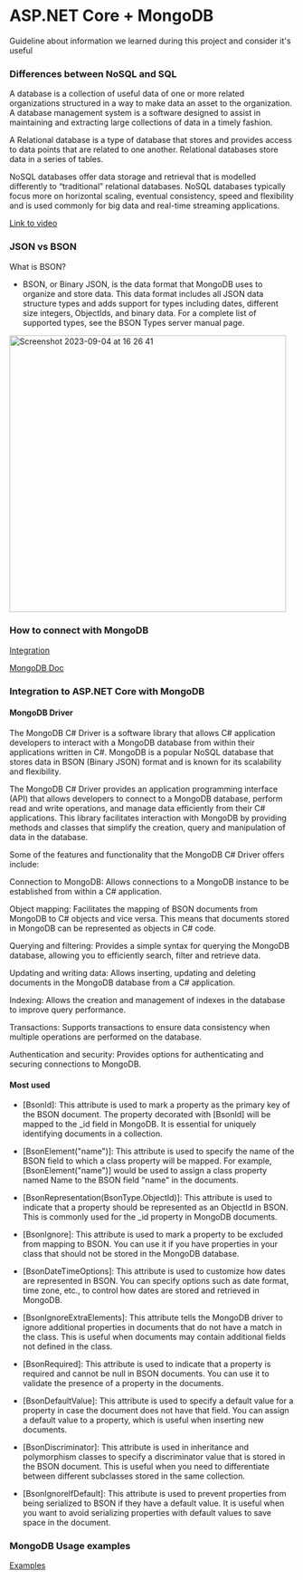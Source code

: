 
# ASP.NET Core  + MongoDB

Guideline about information we learned during this project and consider it's useful









### Differences between NoSQL and SQL

A database is a collection of useful data of one or more related organizations structured in a way to make data an asset to the organization. A database management system is a software designed to assist in maintaining and extracting large collections of data in a timely fashion.

A Relational database is a type of database that stores and provides access to data points that are related to one another. Relational databases store data in a series of tables.

NoSQL databases offer data storage and retrieval that is modelled differently to “traditional” relational databases. NoSQL databases typically focus more on horizontal scaling, eventual consistency, speed and flexibility and is used commonly for big data and real-time streaming applications.

[Link to video](https://www.youtube.com/watch?v=3CzxJ9vb_QQ)

### JSON vs BSON

What is BSON? 

- BSON, or Binary JSON, is the data format that MongoDB uses to organize and store data. This data format includes all JSON data structure types and adds support for types including dates, different size integers, ObjectIds, and binary data. For a complete list of supported types, see the 
BSON Types
 server manual page.



<img width="489" alt="Screenshot 2023-09-04 at 16 26 41" src="https://github.com/MatiasLTonello/ASP.NetCore/assets/109622624/493a4250-4a54-4415-9103-891d8ebe3cd1">

### How to connect with MongoDB

[Integration](https://www.youtube.com/watch?v=jJK9alBkzU0)

[MongoDB Doc](https://www.mongodb.com/developer/languages/csharp/create-restful-api-dotnet-core-mongodb/)
### Integration to ASP.NET Core with MongoDB

#### MongoDB Driver

The MongoDB C# Driver is a software library that allows C# application developers to interact with a MongoDB database from within their applications written in C#. MongoDB is a popular NoSQL database that stores data in BSON (Binary JSON) format and is known for its scalability and flexibility.

The MongoDB C# Driver provides an application programming interface (API) that allows developers to connect to a MongoDB database, perform read and write operations, and manage data efficiently from their C# applications. This library facilitates interaction with MongoDB by providing methods and classes that simplify the creation, query and manipulation of data in the database.

Some of the features and functionality that the MongoDB C# Driver offers include:

Connection to MongoDB: Allows connections to a MongoDB instance to be established from within a C# application.

Object mapping: Facilitates the mapping of BSON documents from MongoDB to C# objects and vice versa. This means that documents stored in MongoDB can be represented as objects in C# code.

Querying and filtering: Provides a simple syntax for querying the MongoDB database, allowing you to efficiently search, filter and retrieve data.

Updating and writing data: Allows inserting, updating and deleting documents in the MongoDB database from a C# application.

Indexing: Allows the creation and management of indexes in the database to improve query performance.

Transactions: Supports transactions to ensure data consistency when multiple operations are performed on the database.

Authentication and security: Provides options for authenticating and securing connections to MongoDB.


#### Most used

- [BsonId]: This attribute is used to mark a property as the primary key of the BSON document. The property decorated with [BsonId] will be mapped to the _id field in MongoDB. It is essential for uniquely identifying documents in a collection.

- [BsonElement("name")]: This attribute is used to specify the name of the BSON field to which a class property will be mapped. For example, [BsonElement("name")] would be used to assign a class property named Name to the BSON field "name" in the documents.

- [BsonRepresentation(BsonType.ObjectId)]: This attribute is used to indicate that a property should be represented as an ObjectId in BSON. This is commonly used for the _id property in MongoDB documents.

- [BsonIgnore]: This attribute is used to mark a property to be excluded from mapping to BSON. You can use it if you have properties in your class that should not be stored in the MongoDB database.

- [BsonDateTimeOptions]: This attribute is used to customize how dates are represented in BSON. You can specify options such as date format, time zone, etc., to control how dates are stored and retrieved in MongoDB.

- [BsonIgnoreExtraElements]: This attribute tells the MongoDB driver to ignore additional properties in documents that do not have a match in the class. This is useful when documents may contain additional fields not defined in the class.

- [BsonRequired]: This attribute is used to indicate that a property is required and cannot be null in BSON documents. You can use it to validate the presence of a property in the documents.

- [BsonDefaultValue]: This attribute is used to specify a default value for a property in case the document does not have that field. You can assign a default value to a property, which is useful when inserting new documents.

- [BsonDiscriminator]: This attribute is used in inheritance and polymorphism classes to specify a discriminator value that is stored in the BSON document. This is useful when you need to differentiate between different subclasses stored in the same collection.

- [BsonIgnoreIfDefault]: This attribute is used to prevent properties from being serialized to BSON if they have a default value. It is useful when you want to avoid serializing properties with default values to save space in the document.
### MongoDB Usage examples

[Examples](https://www.mongodb.com/docs/drivers/csharp/current/quick-start/)

